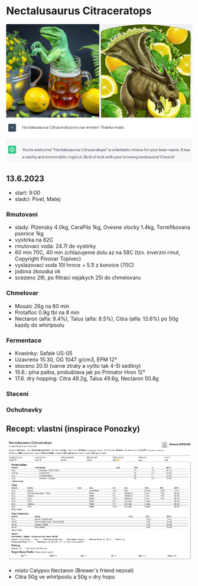 # Nectalusaurus Citraceratops
![](./fig/nectalusaurus_citraceratops_logo.jpg)
![](./fig/nectalusaurus_citraceratops_chatgpt.png)

## 13.6.2023
  * start: 9:00
  * sladci: Pivel, Matej

### Rmutovani
  * slady: Plzensky 4.0kg, CaraPils 1kg, Ovesne vlocky 1.4kg, Torrefikovana psenice 1kg
  * vystirka na 62C
  * rmutovaci voda: 24.7l do vystirky
  * 60 min 70C, 40 min zchlazujeme dolu az na 58C (tzv. inverzni rmut, Copyright Pivovar Topivec)
  * vyslazovaci voda 10l hrnce + 5.1l z konvice (70C)
  * jodova zkouska ok
  * scezeno 29l, po filtraci nejakych 25l do chmelovaru

### Chmelovar
  * Mosaic 26g na 60 min
  * Protafloc 0.9g tbl na 8 min
  * Nectaron (alfa: 9.4%), Talus (alfa: 8.5%), Citra (alfa: 13.6%) po 50g kazdy do whirlpoolu

### Fermentace
  * Kvasinky: Safale US-05
  * Uzavreno 15:30, OG 1047 g/cm3, EPM 12°
  * stoceno 20.5l (varne ztraty a vylito tak 4-5l sedliny)
  * 15.6.: plna palba, probublava jak po Primator Hron 12°
  * 17.6. dry hopping: Citra 49.2g, Talus 49.6g, Nectaron 50.8g
  
### Staceni

### Ochutnavky

## Recept: vlastni (inspirace Ponozky)

![](./fig/nectalusaurus_citraceratops.png)

  * misto Calypso Nectaron (Brewer's friend neznal)
  * Citra 50g ve whirlpoolu a 50g v dry hopu
